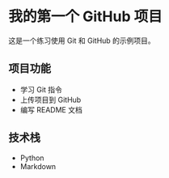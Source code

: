 
# 我的第一个 GitHub 项目

这是一个练习使用 Git 和 GitHub 的示例项目。

## 项目功能

- 学习 Git 指令
- 上传项目到 GitHub
- 编写 README 文档

## 技术栈

- Python
- Markdown
